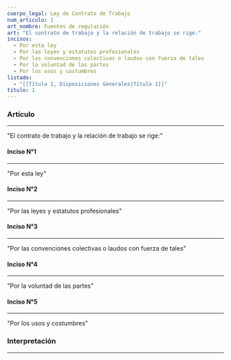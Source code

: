 ```yaml
---
cuerpo_legal: Ley de Contrato de Trabajo
num_articulo: 1
art_nombre: Fuentes de regulación
art: "El contrato de trabajo y la relación de trabajo se rige:"
incisos:
  - Por esta ley
  - Por las leyes y estatutos profesionales
  - Por las convenciones colectivas o laudos con fuerza de tales
  - Por la voluntad de las partes
  - Por los usos y costumbres
listado:
  - "[[Título 1, Disposiciones Generales|Título 1]]"
título: 1
---
```

### Artículo
---
"El contrato de trabajo y la relación de trabajo se rige:"

#### Inciso N°1
---
"Por esta ley"

#### Inciso N°2
---
"Por las leyes y estatutos profesionales"

#### Inciso N°3
---
"Por las convenciones colectivas o laudos con fuerza de tales"

#### Inciso N°4
---
"Por la voluntad de las partes"

#### Inciso N°5
---
"Por los usos y costumbres"


### Interpretación
---

